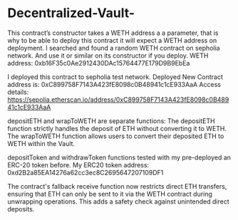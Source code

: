 # Decentralized-Vault-

This contract’s constructor takes a WETH address a a parameter, that is why to be able to deploy this contract it will expect a WETH address on deployment. I searched and found a random WETH contract on sepholia network. And use it or similar on its constructor if you deploy.
WETH address: 0xb16F35c0Ae2912430DAc15764477E179D9B9EbEa

I deployed this contract to sepholia test network. 
Deployed New Contract address is: 0xC899758F7143A423fE8098c0B48941c1cE933AaA
Access details: https://sepolia.etherscan.io/address/0xC899758F7143A423fE8098c0B48941c1cE933AaA


depositETH and wrapToWETH are separate functions:
The depositETH function strictly handles the deposit of ETH without converting it to WETH.
The wrapToWETH function allows users to convert their deposited ETH to WETH within the Vault.


depositToken and withdrawToken functions tested with my pre-deployed an ERC-20 token before. 
My ERC20 token address: 0xd2B2a85EA14276a62cc3ec8C2695647207109DF1

The contract's fallback receive function now restricts direct ETH transfers, ensuring that ETH can only be sent to it via the WETH contract during unwrapping operations. This adds a safety check against unintended direct deposits.
